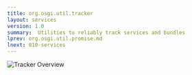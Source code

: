 ```yaml
---
title: org.osgi.util.tracker
layout: services
version: 1.0
summary:  Utilities to reliably track services and bundles
lprev: org.osgi.util.promise.md 
lnext: 010-services
---
```


![Tracker Overview](/img/services/org.osgi.util.tracker.overview.png)
